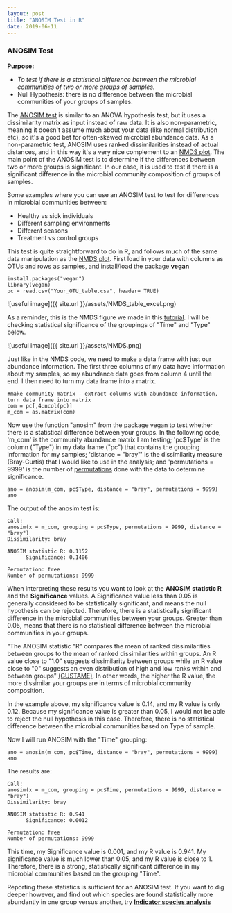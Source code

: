 ```yaml
---
layout: post
title: "ANOSIM Test in R"
date: 2019-06-11
---
```


 

<h3> ANOSIM Test </h3>

<b>Purpose: </b>
  <ul>
    <li><i>To test if there is a statistical difference between the microbial communities of two or more groups of samples. </i></li>
    <li>Null Hypothesis: there is no difference between the microbial communities of your groups of samples. </li>
  </ul>
 

The [ANOSIM test](https://sites.google.com/site/mb3gustame/hypothesis-tests/anosim) is similar to an ANOVA hypothesis test, but it uses a dissimilarity matrix as input instead of raw data. It is also non-parametric, meaning it doesn't assume much about your data (like normal distribution etc), so it's a good bet for often-skewed microbial abundance data. As a non-parametric test, ANOSIM uses ranked dissimilarities instead of actual distances, and in this way it's a very nice complement to an [NMDS plot](https://jkzorz.github.io/2019/06/06/NMDS.html). The main point of the ANOSIM test is to determine if the differences between two or more groups is significant. In our case, it is used to test if there is a significant difference in the microbial community composition of groups of samples. 

Some examples where you can use an ANOSIM test to test for differences in microbial communities between: 
<ul> 
  <li>Healthy vs sick individuals </li>
  <li>Different sampling environments</li>
  <li>Different seasons</li>
  <li>Treatment vs control groups </li>
  </ul>
  
  
This test is quite straightforward to do in R, and follows much of the same data manipulation as the [NMDS plot](https://jkzorz.github.io/2019/06/06/NMDS.html). First load in your data with columns as OTUs and rows as samples, and install/load the package <b>vegan</b> 

```
install.packages("vegan")
library(vegan)
pc = read.csv("Your_OTU_table.csv", header= TRUE)
```

![useful image]({{ site.url }}/assets/NMDS_table_excel.png)

As a reminder, this is the NMDS figure we made in this [tutorial](https://jkzorz.github.io/2019/06/06/NMDS.html). I will be checking statistical significance of the groupings of "Time" and "Type" below. 

![useful image]({{ site.url }}/assets/NMDS.png)

Just like in the NMDS code, we need to make a data frame with just our abundance information. The first three columns of my data have information about my samples, so my abundance data goes from column 4 until the end. I then need to turn my data frame into a matrix.  

```
#make community matrix - extract columns with abundance information, turn data frame into matrix
com = pc[,4:ncol(pc)]
m_com = as.matrix(com)
```

Now use the function "anosim" from the package vegan to test whether there is a statistical difference between your groups. In the following code, 'm_com' is the community abundance matrix I am testing; 'pc$Type' is the column ("Type") in my data frame ("pc") that contains the grouping information for my samples; 'distance = "bray"' is the dissimilarity measure (Bray-Curtis) that I would like to use in the analysis; and 'permutations = 9999' is the number of [permutations](https://sites.google.com/site/mb3gustame/reference/resampling/permutation) done with the data to determine significance.      

```
ano = anosim(m_com, pc$Type, distance = "bray", permutations = 9999)
ano
```

The output of the anosim test is: 
```
Call:
anosim(x = m_com, grouping = pc$Type, permutations = 9999, distance = "bray") 
Dissimilarity: bray 

ANOSIM statistic R: 0.1152 
      Significance: 0.1406 

Permutation: free
Number of permutations: 9999
```

When interpreting these results you want to look at the <b>ANOSIM statistic R</b> and the <b>Significance</b> values.  A Significance value less than 0.05 is generally considered to be statistically significant, and means the null hypothesis can be rejected. Therefore, there is a statistically significant difference in the microbial communities between your groups. Greater than 0.05, means that there is no statistical difference between the microbial communities in your groups. 

"The ANOSIM statistic "R" compares the mean of ranked dissimilarities between groups to the mean of ranked dissimilarities within groups. An R value close to "1.0" suggests dissimilarity between groups while an R value close to "0" suggests an even distribution of high and low ranks within and between groups" [(GUSTAME)](https://sites.google.com/site/mb3gustame/hypothesis-tests/anosim). In other words, the higher the R value, the more dissimilar your groups are in terms of microbial community composition.  

In the example above, my significance value is 0.14, and my R value is only 0.12. Because my significance value is greater than 0.05, I would not be able to reject the null hypothesis in this case. Therefore, there is no statistical difference between the microbial communities based on Type of sample. 

Now I will run ANOSIM with the "Time" grouping: 
```
ano = anosim(m_com, pc$Time, distance = "bray", permutations = 9999)
ano
```
The results are:
```
Call:
anosim(x = m_com, grouping = pc$Time, permutations = 9999, distance = "bray") 
Dissimilarity: bray 

ANOSIM statistic R: 0.941 
      Significance: 0.0012 

Permutation: free
Number of permutations: 9999
```
This time, my Significance value is 0.001, and my R value is 0.941. My significance value is much lower than 0.05, and my R value is close to 1. Therefore, there is a strong, statistically significant difference in my microbial communities based on the grouping "Time".  

Reporting these statistics is sufficient for an ANOSIM test. If you want to dig deeper however, and find out which species are found statistically more abundantly in one group versus another, try **[Indicator species analysis](https://jkzorz.github.io/2019/07/02/Indicator-species-analysis.html)**






